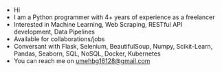 - Hi
- I am a Python programmer with 4+ years of experience as a freelancer
- Interested in Machine Learning, Web Scraping, RESTful API development, Data Pipelines
- Available for collaborations/jobs
- Conversant with Flask, Selenium, BeautifulSoup, Numpy, Scikit-Learn, Pandas, Seaborn, SQL, NoSQL, Docker, Kubernetes
- You can reach me on umehbg16128@gmail.com

<!---
bonajordan/bonajordan is a ✨ special ✨ repository because its `README.md` (this file) appears on your GitHub profile.
You can click the Preview link to take a look at your changes.
--->
